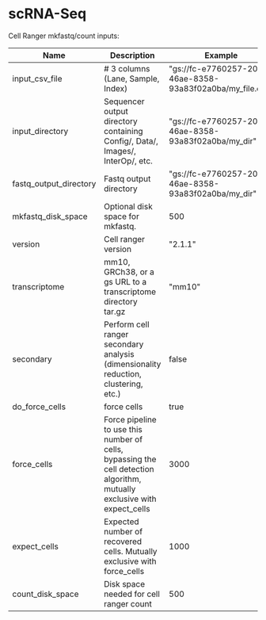 # scRNA-Seq

Cell Ranger mkfastq/count inputs:

Name | Description | Example | Default
--- | --- | --- | ---
input_csv_file | # 3 columns (Lane, Sample, Index) | "gs://fc-e7760257-20a8-46ae-8358-93a83f02a0ba/my_file.csv"
input_directory | Sequencer output directory containing Config/, Data/, Images/, InterOp/, etc. | "gs://fc-e7760257-20a8-46ae-8358-93a83f02a0ba/my_dir" | 
fastq_output_directory | Fastq output directory | "gs://fc-e7760257-20a8-46ae-8358-93a83f02a0ba/my_dir" |
mkfastq_disk_space | Optional disk space for mkfastq. | 500 | 500 
version | Cell ranger version | "2.1.1" | "2.1.1"
transcriptome | mm10, GRCh38, or a gs URL to a transcriptome directory tar.gz | "mm10" | 
secondary | Perform cell ranger secondary analysis (dimensionality reduction, clustering, etc.) | false | false
do_force_cells | force cells | true | true
force_cells | Force pipeline to use this number of cells, bypassing the cell detection algorithm, mutually exclusive with expect_cells | 3000 | 6000
expect_cells | Expected number of recovered cells. Mutually exclusive with force_cells | 1000 | 3000
count_disk_space | Disk space needed for cell ranger count | 500 | 250

